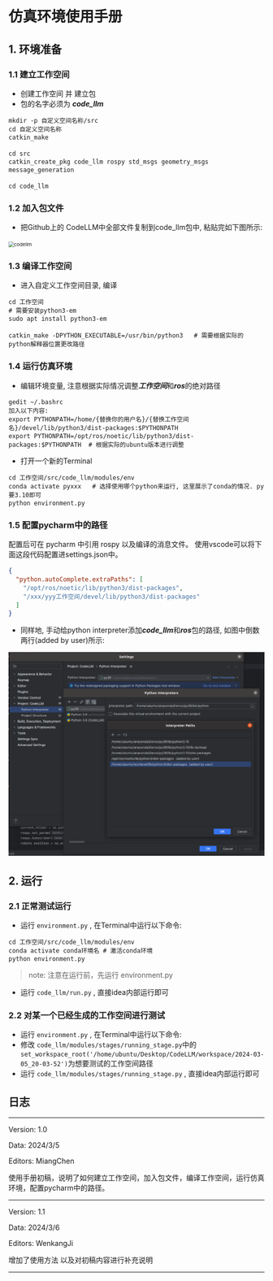# 仿真环境使用手册

## 1. 环境准备

### 1.1 建立工作空间

- 创建工作空间 并 建立包
- 包的名字必须为 ***code_llm***

```cd
mkdir -p 自定义空间名称/src
cd 自定义空间名称
catkin_make

cd src
catkin_create_pkg code_llm rospy std_msgs geometry_msgs message_generation  

cd code_llm
```

### 1.2 加入包文件

- 把Github上的 CodeLLM中全部文件复制到code_llm包中, 粘贴完如下图所示:

<img src="assets/codellm.png" alt="codellm" style="zoom:67%;" />

### 1.3 编译工作空间

- 进入自定义工作空间目录, 编译

```
cd 工作空间
# 需要安装python3-em
sudo apt install python3-em

catkin_make -DPYTHON_EXECUTABLE=/usr/bin/python3   # 需要根据实际的python解释器位置更改路径
```

### 1.4 运行仿真环境

- 编辑环境变量, 注意根据实际情况调整***工作空间***和***ros***的绝对路径

```
gedit ~/.bashrc
加入以下内容: 
export PYTHONPATH=/home/{替换你的用户名}/{替换工作空间名}/devel/lib/python3/dist-packages:$PYTHONPATH
export PYTHONPATH=/opt/ros/noetic/lib/python3/dist-packages:$PYTHONPATH  # 根据实际的ubuntu版本进行调整
```

- 打开一个新的Terminal

```
cd 工作空间/src/code_llm/modules/env
conda activate pyxxx   # 选择使用哪个python来运行, 这里展示了conda的情况. py要3.10即可
python environment.py
```

### 1.5 配置pycharm中的路径

配置后可在 pycharm 中引用 rospy 以及编译的消息文件。
使用vscode可以将下面这段代码配置进settings.json中。

```json
{
  "python.autoComplete.extraPaths": [
    "/opt/ros/noetic/lib/python3/dist-packages",
    "/xxx/yyy工作空间/devel/lib/python3/dist-packages"
  ]
}
```

- 同样地, 手动给python interpreter添加***code_llm***和***ros***包的路径, 如图中倒数两行(added by user)所示:

<img src="assets/path.png" alt="path" style="zoom:67%;" />

## 2. 运行

### 2.1 正常测试运行

- 运行 `environment.py` , 在Terminal中运行以下命令:

```
cd 工作空间/src/code_llm/modules/env
conda activate conda环境名 # 激活conda环境
python environment.py
```
> note: 注意在运行前，先运行 environment.py

- 运行 `code_llm/run.py` , 直接idea内部运行即可

### 2.2 对某一个已经生成的工作空间进行测试

- 运行 `environment.py` , 在Terminal中运行以下命令:
- 修改 `code_llm/modules/stages/running_stage.py`中的 
`set_workspace_root('/home/ubuntu/Desktop/CodeLLM/workspace/2024-03-05_20-03-52')`为想要测试的工作空间路径
- 运行 `code_llm/modules/stages/running_stage.py` , 直接idea内部运行即可


## 日志

---

Version: 1.0

Data: 2024/3/5

Editors: MiangChen

使用手册初稿，说明了如何建立工作空间，加入包文件，编译工作空间，运行仿真环境，配置pycharm中的路径。

---

Version: 1.1

Data: 2024/3/6

Editors: WenkangJi

增加了使用方法 以及对初稿内容进行补充说明

---
